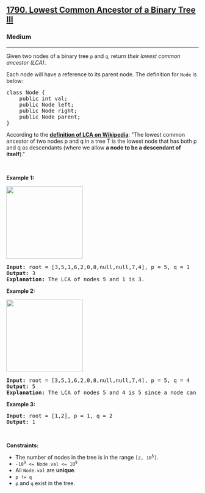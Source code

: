 <h2><a href="https://leetcode.com/problems/lowest-common-ancestor-of-a-binary-tree-iii/?envType=company&envId=facebook&favoriteSlug=facebook-thirty-days">1790. Lowest Common Ancestor of a Binary Tree III</a></h2><h3>Medium</h3><hr><p>Given two nodes of a&nbsp;binary tree <code>p</code> and <code>q</code>, return <em>their&nbsp;lowest common ancestor (LCA)</em>.</p>

<p>Each node will have a reference to its parent node. The definition for <code>Node</code> is below:</p>

<pre>
class Node {
    public int val;
    public Node left;
    public Node right;
    public Node parent;
}
</pre>

<p>According to the <strong><a href="https://en.wikipedia.org/wiki/Lowest_common_ancestor" target="_blank">definition of LCA on Wikipedia</a></strong>: &quot;The lowest common ancestor of two nodes p and q in a tree T is the lowest node that has both p and q as descendants (where we allow <b>a node to be a descendant of itself</b>).&quot;</p>

<p>&nbsp;</p>
<p><strong class="example">Example 1:</strong></p>
<img alt="" src="https://assets.leetcode.com/uploads/2018/12/14/binarytree.png" style="width: 200px; height: 190px;" />
<pre>
<strong>Input:</strong> root = [3,5,1,6,2,0,8,null,null,7,4], p = 5, q = 1
<strong>Output:</strong> 3
<strong>Explanation:</strong> The LCA of nodes 5 and 1 is 3.
</pre>

<p><strong class="example">Example 2:</strong></p>
<img alt="" src="https://assets.leetcode.com/uploads/2018/12/14/binarytree.png" style="width: 200px; height: 190px;" />
<pre>
<strong>Input:</strong> root = [3,5,1,6,2,0,8,null,null,7,4], p = 5, q = 4
<strong>Output:</strong> 5
<strong>Explanation:</strong> The LCA of nodes 5 and 4 is 5 since a node can be a descendant of itself according to the LCA definition.
</pre>

<p><strong class="example">Example 3:</strong></p>

<pre>
<strong>Input:</strong> root = [1,2], p = 1, q = 2
<strong>Output:</strong> 1
</pre>

<p>&nbsp;</p>
<p><strong>Constraints:</strong></p>

<ul>
	<li>The number of nodes in the tree is in the range <code>[2, 10<sup>5</sup>]</code>.</li>
	<li><code>-10<sup>9</sup> &lt;= Node.val &lt;= 10<sup>9</sup></code></li>
	<li>All <code>Node.val</code> are <strong>unique</strong>.</li>
	<li><code>p != q</code></li>
	<li><code>p</code> and <code>q</code> exist in the tree.</li>
</ul>
